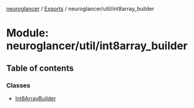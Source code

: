 [neuroglancer](../README.md) / [Exports](../modules.md) / neuroglancer/util/int8array\_builder

# Module: neuroglancer/util/int8array\_builder

## Table of contents

### Classes

- [Int8ArrayBuilder](../classes/neuroglancer_util_int8array_builder.Int8ArrayBuilder.md)
